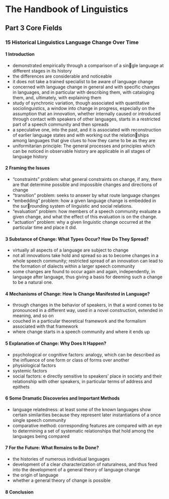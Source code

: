 # The Handbook of Linguistics
## Part 3 Core Fields
### 15 Historical Linguistics Language Change Over Time
#### 1 Introduction
+ demonstrated empirically through a comparison of a single language at different stages in its history
+ the differences are considerable and noticeable
+ it does not take a trained specialist to be aware of language change
+ concerned with language change in general and with specific changes in languages, and in particular with describing them, with cataloging them, and, ultimately, with explaining them
+ study of synchronic variation, though associated with quantitative sociolinguistics, a window into change in progress, especially on the assumption that an innovation, whether internally caused or introduced through contact with speakers of other languages, starts in a restricted part of a speech community and then spreads 
+ a speculative one, into the past, and it is associated with reconstruction of earlier language states and with working out the relationships among languages that give clues to how they came to be as they are
+ uniformitarian principle: The general processes and principles which can be noticed in observable history are applicable in all stages of language history
#### 2 Framing the Issues
+ “constraints” problem: what general constraints on change, if any, there are that determine possible and impossible changes and directions of change
+ “transition” problem: seeks to answer by what route language changes
+ “embedding” problem: how a given language change is embedded in the surrounding system of linguistic and social relations. 
+ “evaluation” problem: how members of a speech community evaluate a given change, and what the effect of this evaluation is on the change.
+ “actuation” problem: why a given linguistic change occurred at the particular time and place it did.
#### 3 Substance of Change: What Types Occur? How Do They Spread?
+ virtually all aspects of a language are subject to change
+ not all innovations take hold and spread so as to become changes in a whole speech community; restricted spread of an innovation can lead to the formation of dialects within a larger speech community
+ some changes are found to occur again and again, independently, in language after language, thus giving a basis for deeming such a change to be a natural one.
#### 4 Mechanisms of Change: How Is Change Manifested in Language?
+ through changes in the behavior of speakers, in that a word comes to be pronounced in a different way, used in a novel construction, extended in meaning, and so on
+  couched in a particular theoretical framework and the formalism associated with that framework
+ where change starts in a speech community and where it ends up
#### 5 Explanation of Change: Why Does It Happen?
+ psychological or cognitive factors: analogy, which can be described as the influence of one form or class of forms over another
+ physiological factors
+ systemic factors
+ social factors: e directly sensitive to speakers’ place in society and their relationship with other speakers, in particular terms of address and epithets
#### 6 Some Dramatic Discoveries and Important Methods
+ language relatedness: at least some of the known languages show certain similarities because they represent later instantiations of a once single speech community
+ comparative method: corresponding features are compared with an eye to determining a set of systematic relationships that hold among the languages being compared
#### 7 For the Future: What Remains to Be Done?
+ the histories of numerous individual languages
+ development of a clear characterization of naturalness, and thus feed into the development of a general theory of language change
+ the origin of language
+ whether a general theory of change is possible
#### 8 Conclusion
